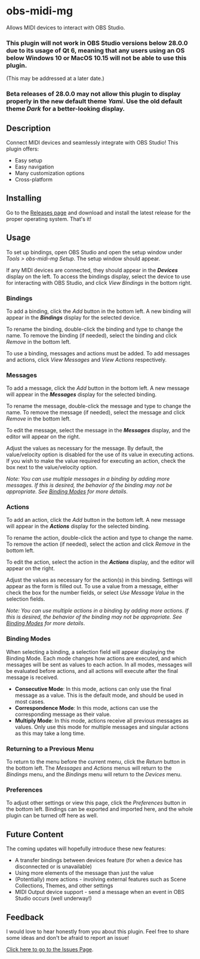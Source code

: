 # obs-midi-mg

Allows MIDI devices to interact with OBS Studio.

### This plugin will not work in OBS Studio versions below 28.0.0 due to its usage of Qt 6, meaning that any users using an OS below Windows 10 or MacOS 10.15 will not be able to use this plugin.
(This may be addressed at a later date.)

### Beta releases of 28.0.0 may not allow this plugin to display properly in the new default theme *Yami*. Use the old default theme *Dark* for a better-looking display.

## Description

Connect MIDI devices and seamlessly integrate with OBS Studio! This plugin offers:
- Easy setup
- Easy navigation
- Many customization options
- Cross-platform

## Installing

Go to the [Releases page](https://github.com/nhielost/obs-midi-mg/releases) and download and install the latest release for the proper operating system. That's it!

## Usage

To set up bindings, open OBS Studio and open the setup window under *Tools > obs-midi-mg Setup*. The setup window should appear.

If any MIDI devices are connected, they should appear in the ***Devices*** display on the left.
To access the bindings display, select the device to use for interacting with OBS Studio, and click *View Bindings* in the bottom right.

### Bindings

To add a binding, click the *Add* button in the bottom left. A new binding will appear in the ***Bindings*** display for the selected device.

To rename the binding, double-click the binding and type to change the name. To remove the binding (if needed), select the binding and click *Remove* in the bottom left.

To use a binding, messages and actions must be added. To add messages and actions, click *View Messages* and *View Actions* respectively.

### Messages

To add a message, click the *Add* button in the bottom left. A new message will appear in the ***Messages*** display for the selected binding.

To rename the message, double-click the message and type to change the name. To remove the message (if needed), select the message and click *Remove* in the bottom left.

To edit the message, select the message in the ***Messages*** display, and the editor will appear on the right.

Adjust the values as necessary for the message. By default, the value/velocity option is disabled for the use of its value in executing actions. If you wish to make the value required for executing an action, check the box next to the value/velocity option.

*Note: You can use multiple messages in a binding by adding more messages. If this is desired, the behavior of the binding may not be appropriate. See [Binding Modes](#binding-modes) for more details*.

### Actions

To add an action, click the *Add* button in the bottom left. A new message will appear in the ***Actions*** display for the selected binding.

To rename the action, double-click the action and type to change the name. To remove the action (if needed), select the action and click *Remove* in the bottom left.

To edit the action, select the action in the ***Actions*** display, and the editor will appear on the right.

Adjust the values as necessary for the action(s) in this binding. Settings will appear as the form is filled out. To use a value from a message, either check the box for the number fields, or select *Use Message Value* in the selection fields.

*Note: You can use multiple actions in a binding by adding more actions. If this is desired, the behavior of the binding may not be appropriate. See [Binding Modes](#binding-modes) for more details*.

### Binding Modes

When selecting a binding, a selection field will appear displaying the Binding Mode. Each mode changes how actions are executed, and which messages will be sent as values to each action. In all modes, messages will be evaluated before actions, and all actions will execute after the final message is received.

- **Consecutive Mode**: In this mode, actions can only use the final message as a value. This is the default mode, and should be used in most cases.
- **Correspondence Mode**: In this mode, actions can use the corresponding message as their value.
- **Multiply Mode**: In this mode, actions receive all previous messages as values. Only use this mode for multiple messages and singular actions as this may take a long time.

### Returning to a Previous Menu

To return to the menu before the current menu, click the *Return* button in the bottom left. The *Messages* and *Actions* menus will return to the *Bindings* menu, and the *Bindings* menu will return to the *Devices* menu.

### Preferences

To adjust other settings or view this page, click the *Preferences* button in the bottom left. Bindings can be exported and imported here, and the whole plugin can be turned off here as well.

## Future Content

The coming updates will hopefully introduce these new features:

- A transfer bindings between devices feature (for when a device has disconnected or is unavailable)
- Using more elements of the message than just the value
- (Potentially) more actions - involving external features such as Scene Collections, Themes, and other settings
- MIDI Output device support - send a message when an event in OBS Studio occurs (well underway!)

## Feedback

I would love to hear honestly from you about this plugin. Feel free to share some ideas and don't be afraid to report an issue!

[Click here to go to the Issues Page](https://github.com/nhielost/obs-midi-mg/issues).
